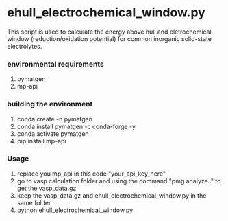 # ehull_electrochemical_window.py

This script is used to calculate the energy above hull and eletrochemical window (reduction/oxidation potential) for common inorganic solid-state electrolytes.

### environmental requirements
1. pymatgen
2. mp-api
   
### building the environment
1. conda create -n pymatgen
2. conda install pymatgen -c conda-forge -y
3. conda activate pymatgen
4. pip install mp-api

### Usage
1. replace you mp_api in this code "your_api_key_here"
2. go to vasp calculation folder and using the command "pmg analyze ." to get the vasp_data.gz
3. keep the vasp_data.gz and ehull_electrochemical_window.py in the same folder
4. python ehull_electrochemical_window.py

